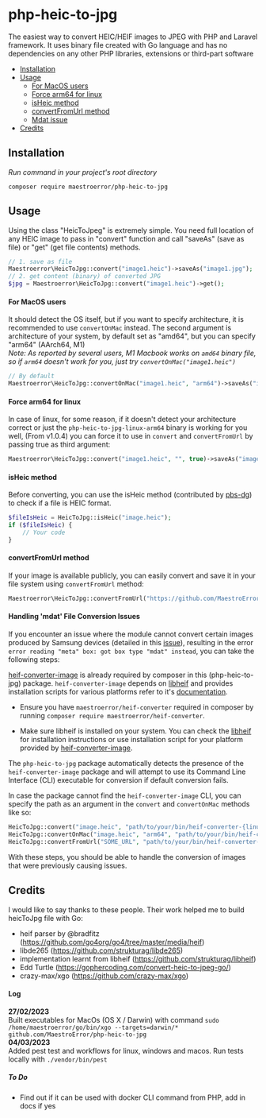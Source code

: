 # php-heic-to-jpg
The easiest way to convert HEIC/HEIF images to JPEG with PHP and Laravel framework. It uses binary file created with Go language and has no dependencies on any other PHP libraries, extensions or third-part software       
- [Installation](#installation)
- [Usage](#usage)
    - [For MacOS users](#for-macos-users)
    - [Force arm64 for linux](#force-arm64-for-linux)
    - [isHeic method](#isheic-method)
    - [convertFromUrl method](#convertfromurl-method)
    - [Mdat issue](##handling-mdat-file-conversion-issues)
- [Credits](#credits)
          
## Installation       
*Run command in your project's root directory*
```
composer require maestroerror/php-heic-to-jpg
```

## Usage
Using the class "HeicToJpeg" is extremely simple. You need full location of any HEIC image to pass in "convert" function and call "saveAs" (save as file) or "get" (get file contents) methods.
```php
// 1. save as file
Maestroerror\HeicToJpg::convert("image1.heic")->saveAs("image1.jpg");
// 2. get content (binary) of converted JPG
$jpg = Maestroerror\HeicToJpg::convert("image1.heic")->get();
```
         
#### For MacOS users
It should detect the OS itself, but if you want to specify architecture, it is recommended to use `convertOnMac` instead. The second argument is architecture of your system, by default set as "amd64", but you can specify "arm64" (AArch64, M1)       
*Note: As reported by several users, M1 Macbook works on `amd64` binary file, so if `arm64` doesn't work for you, just try `convertOnMac("image1.heic")`*
```php
// By default
Maestroerror\HeicToJpg::convertOnMac("image1.heic", "arm64")->saveAs("image1.jpg");
```
         
#### Force arm64 for linux
In case of linux, for some reason, if it doesn't detect your architecture correct or just the `php-heic-to-jpg-linux-arm64` binary is working for you well, (From v1.0.4) you can force it to use in `convert` and `convertFromUrl` by passing true as third argument:
```php
Maestroerror\HeicToJpg::convert("image1.heic", "", true)->saveAs("image.jpg");
```

#### isHeic method      
Before converting, you can use the isHeic method (contributed by [pbs-dg](https://github.com/pbs-dg)) to check if a file is HEIC format.
```php
$fileIsHeic = HeicToJpg::isHeic("image.heic");
if ($fileIsHeic) {
    // Your code
}
```

#### convertFromUrl method      
If your image is available publicly, you can easily convert and save it in your file system using `convertFromUrl` method:
```php
Maestroerror\HeicToJpg::convertFromUrl("https://github.com/MaestroError/php-heic-to-jpg/raw/maestro/tests/Unit/images/image1.heic")->saveAs("image1.jpg");
```

#### Handling 'mdat' File Conversion Issues

If you encounter an issue where the module cannot convert certain images produced by Samsung devices (detailed in this [issue](https://github.com/MaestroError/php-heic-to-jpg/issues/15)), resulting in the error `error reading "meta" box: got box type "mdat" instead`, you can take the following steps:

[heif-converter-image](https://github.com/MaestroError/heif-converter-image) is already required by composer in this (php-heic-to-jpg) package. `heif-converter-image` depends on [libheif](https://github.com/strukturag/libheif) and provides installation scripts for various platforms refer to it's [documentation](https://github.com/MaestroError/heif-converter-image).

- Ensure you have `maestroerror/heif-converter` required in composer by running `composer require maestroerror/heif-converter`.

- Make sure libheif is installed on your system. You can check the [libheif](https://github.com/strukturag/libheif) for installation instructions or use installation script for your platform provided by [heif-converter-image](https://github.com/MaestroError/heif-converter-image).

The `php-heic-to-jpg` package automatically detects the presence of the `heif-converter-image` package and will attempt to use its Command Line Interface (CLI) executable for conversion if default conversion fails.

In case the package cannot find the `heif-converter-image` CLI, you can specify the path as an argument in the `convert` and `convertOnMac` methods like so:

```php
HeicToJpg::convert("image.heic", "path/to/your/bin/heif-converter-{linux/windows/macos}")->saveAs("image.jpg");
HeicToJpg::convertOnMac("image.heic", "arm64", "path/to/your/bin/heif-converter-macos")->saveAs("image.jpg");
HeicToJpg::convertFromUrl("SOME_URL", "path/to/your/bin/heif-converter-{linux/windows/macos}")->saveAs("image.jpg");
```
With these steps, you should be able to handle the conversion of images that were previously causing issues.

## Credits
I would like to say thanks to these people. Their work helped me to build heicToJpg file with Go:
- heif parser by @bradfitz (https://github.com/go4org/go4/tree/master/media/heif)
- libde265 (https://github.com/strukturag/libde265)
- implementation learnt from libheif (https://github.com/strukturag/libheif)
- Edd Turtle (https://gophercoding.com/convert-heic-to-jpeg-go/)
- crazy-max/xgo (https://github.com/crazy-max/xgo)


#### Log
**27/02/2023**       
Built executables for MacOs (OS X / Darwin) with command `sudo /home/maestroerror/go/bin/xgo --targets=darwin/*  github.com/MaestroError/php-heic-to-jpg`        
**04/03/2023**         
Added pest test and workflows for linux, windows and macos. Run tests locally with `./vendor/bin/pest`


##### To Do
- Find out if it can be used with docker CLI command from PHP, add in docs if yes
        